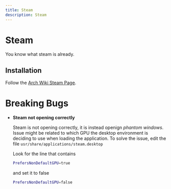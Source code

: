 ```yaml
---
title: Steam
description: Steam
---
```


# Steam

You know what steam is already.

## Installation

Follow the [Arch Wiki Steam Page](https://wiki.archlinux.org/title/Steam).

# Breaking Bugs

- **Steam not opening correctly**

  Steam is not opening correctly, it is instead openign _phantom windows_. Issue might be related to which GPU the desktop environment is deciding to use when loading the application. To solve the issue, edit the file `usr/share/applications/steam.desktop`

  Look for the line that contains

  ```bash
  PrefersNonDefaultGPU=true
  ```

  and set it to false

  ```bash
  PrefersNonDefaultGPU=false
  ```
